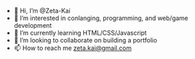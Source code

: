 - 👋 Hi, I’m @Zeta-Kai
- 👀 I’m interested in conlanging, programming, and web/game development
- 🌱 I’m currently learning HTML/CSS/Javascript
- 💞️ I’m looking to collaborate on building a portfolio
- 📫 How to reach me zeta.kai@gmail.com

<!---
Zeta-Kai/Zeta-Kai is a ✨ special ✨ repository because its `README.md` (this file) appears on your GitHub profile.
You can click the Preview link to take a look at your changes.
--->
